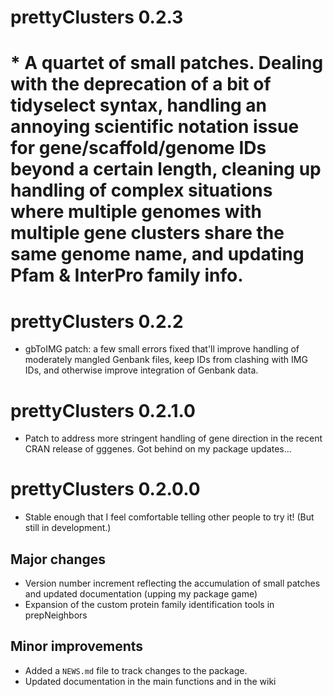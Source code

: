 # prettyClusters 0.2.3
# * A quartet of small patches. Dealing with the deprecation of a bit of tidyselect syntax, handling an annoying scientific notation issue for gene/scaffold/genome IDs beyond a certain length, cleaning up handling of complex situations where multiple genomes with multiple gene clusters share the same genome name, and updating Pfam & InterPro family info.

# prettyClusters 0.2.2
* gbToIMG patch: a few small errors fixed that'll improve handling of moderately mangled Genbank files, keep IDs from clashing with IMG IDs, and otherwise improve integration of Genbank data.

# prettyClusters 0.2.1.0
* Patch to address more stringent handling of gene direction in the recent CRAN release of gggenes.  Got behind on my package updates...

# prettyClusters 0.2.0.0
* Stable enough that I feel comfortable telling other people to try it!  (But still in development.)

## Major changes
* Version number increment reflecting the accumulation of small patches and updated documentation (upping my package game)
* Expansion of the custom protein family identification tools in prepNeighbors

## Minor improvements
* Added a `NEWS.md` file to track changes to the package.
* Updated documentation in the main functions and in the wiki
